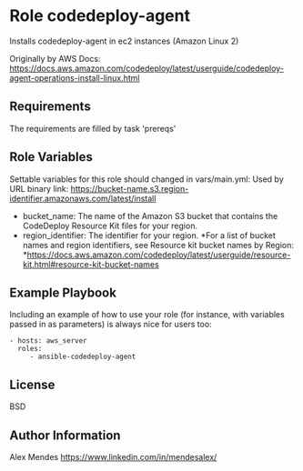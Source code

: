 Role codedeploy-agent
=========

Installs codedeploy-agent in ec2 instances (Amazon Linux 2)

Originally by AWS Docs: https://docs.aws.amazon.com/codedeploy/latest/userguide/codedeploy-agent-operations-install-linux.html

Requirements
------------

The requirements are filled by task 'prereqs'

Role Variables
--------------

Settable variables for this role should changed in vars/main.yml:
Used by URL binary link: https://bucket-name.s3.region-identifier.amazonaws.com/latest/install
- bucket_name: The name of the Amazon S3 bucket that contains the CodeDeploy Resource Kit files for your region.
- region_identifier: The identifier for your region.
*For a list of bucket names and region identifiers, see Resource kit bucket names by Region:
  *https://docs.aws.amazon.com/codedeploy/latest/userguide/resource-kit.html#resource-kit-bucket-names


Example Playbook
----------------

Including an example of how to use your role (for instance, with variables passed in as parameters) is always nice for users too:

    - hosts: aws_server
      roles:
         - ansible-codedeploy-agent

License
-------

BSD

Author Information
------------------

Alex Mendes https://www.linkedin.com/in/mendesalex/

